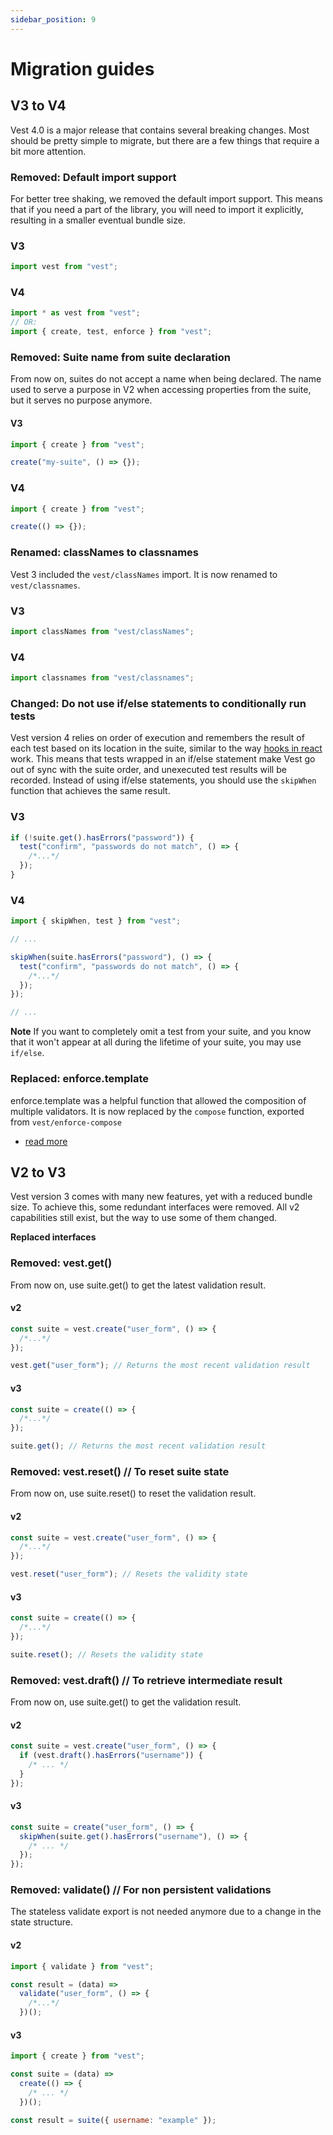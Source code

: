 ```yaml
---
sidebar_position: 9
---
```


# Migration guides

## V3 to V4

Vest 4.0 is a major release that contains several breaking changes. Most should be pretty simple to migrate, but there are a few things that require a bit more attention.

### Removed: Default import support

For better tree shaking, we removed the default import support. This means that if you need a part of the library, you will need to import it explicitly, resulting in a smaller eventual bundle size.

### V3

```js
import vest from "vest";
```

### V4

```js
import * as vest from "vest";
// OR:
import { create, test, enforce } from "vest";
```

### Removed: Suite name from suite declaration

From now on, suites do not accept a name when being declared. The name used to serve a purpose in V2 when accessing properties from the suite, but it serves no purpose anymore.

#### V3

```js
import { create } from "vest";

create("my-suite", () => {});
```

### V4

```js
import { create } from "vest";

create(() => {});
```

### Renamed: classNames to classnames

Vest 3 included the `vest/classNames` import. It is now renamed to `vest/classnames`.

### V3

```js
import classNames from "vest/classNames";
```

### V4

```js
import classnames from "vest/classnames";
```

### Changed: Do not use if/else statements to conditionally run tests

Vest version 4 relies on order of execution and remembers the result of each test based on its location in the suite, similar to the way [hooks in react](https://reactjs.org/docs/hooks-rules.html) work. This means that tests wrapped in an if/else statement make Vest go out of sync with the suite order, and unexecuted test results will be recorded. Instead of using if/else statements, you should use the `skipWhen` function that achieves the same result.

### V3

```js
if (!suite.get().hasErrors("password")) {
  test("confirm", "passwords do not match", () => {
    /*...*/
  });
}
```

### V4

```js
import { skipWhen, test } from "vest";

// ...

skipWhen(suite.hasErrors("password"), () => {
  test("confirm", "passwords do not match", () => {
    /*...*/
  });
});

// ...
```

**Note**
If you want to completely omit a test from your suite, and you know that it won't appear at all during the lifetime of your suite, you may use `if/else`.

### Replaced: enforce.template

enforce.template was a helpful function that allowed the composition of multiple validators. It is now replaced by the `compose` function, exported from `vest/enforce-compose`

- [read more](./enforce/composing_enforce_rules)

## V2 to V3

Vest version 3 comes with many new features, yet with a reduced bundle size. To achieve this, some redundant interfaces were removed. All v2 capabilities still exist, but the way to use some of them changed.

**Replaced interfaces**

### Removed: vest.get()

From now on, use suite.get() to get the latest validation result.

#### v2

```js
const suite = vest.create("user_form", () => {
  /*...*/
});

vest.get("user_form"); // Returns the most recent validation result
```

#### v3

```js
const suite = create(() => {
  /*...*/
});

suite.get(); // Returns the most recent validation result
```

### Removed: vest.reset() // To reset suite state

From now on, use suite.reset() to reset the validation result.

#### v2

```js
const suite = vest.create("user_form", () => {
  /*...*/
});

vest.reset("user_form"); // Resets the validity state
```

#### v3

```js
const suite = create(() => {
  /*...*/
});

suite.reset(); // Resets the validity state
```

### Removed: vest.draft() // To retrieve intermediate result

From now on, use suite.get() to get the validation result.

#### v2

```js
const suite = vest.create("user_form", () => {
  if (vest.draft().hasErrors("username")) {
    /* ... */
  }
});
```

#### v3

```js
const suite = create("user_form", () => {
  skipWhen(suite.get().hasErrors("username"), () => {
    /* ... */
  });
});
```

### Removed: validate() // For non persistent validations

The stateless validate export is not needed anymore due to a change in the state structure.

#### v2

```js
import { validate } from "vest";

const result = (data) =>
  validate("user_form", () => {
    /*...*/
  })();
```

#### v3

```js
import { create } from "vest";

const suite = (data) =>
  create(() => {
    /* ... */
  })();

const result = suite({ username: "example" });
```
